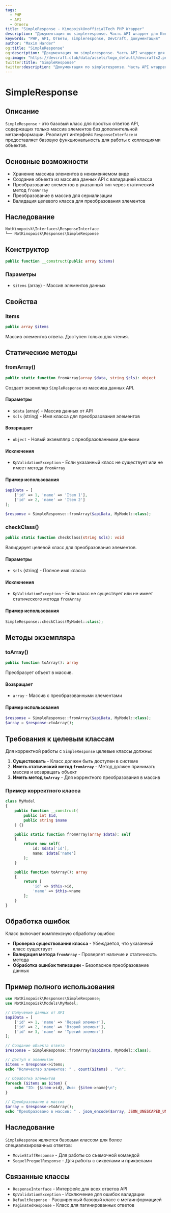 ```yaml
---
tags:
  - PHP
  - API
  - Ответы
title: "SimpleResponse - KinopoiskUnofficialTech PHP Wrapper"
description: "Документация по simpleresponse. Часть API wrapper для КиноПоиска."
keywords: "PHP, API, Ответы, simpleresponse, DevCraft, документация"
author: "Maxim Harder"
og:title: "SimpleResponse"
og:description: "Документация по simpleresponse. Часть API wrapper для КиноПоиска."
og:image: "https://devcraft.club/data/assets/logo_default/devcraftx2.png"
twitter:title: "SimpleResponse"
twitter:description: "Документация по simpleresponse. Часть API wrapper для КиноПоиска."
---
```


# SimpleResponse

## Описание

`SimpleResponse` - это базовый класс для простых ответов API, содержащих только массив элементов без дополнительной метаинформации. Реализует интерфейс `ResponseInterface` и предоставляет базовую функциональность для работы с коллекциями объектов.

## Основные возможности

- Хранение массива элементов в неизменяемом виде
- Создание объекта из массива данных API с валидацией класса
- Преобразование элементов в указанный тип через статический метод `fromArray`
- Преобразование в массив для сериализации
- Валидация целевого класса для преобразования элементов

## Наследование

```php
NotKinopoisk\Interfaces\ResponseInterface
└── NotKinopoisk\Responses\SimpleResponse
```

## Конструктор

```php
public function __construct(public array $items)
```

### Параметры

- `$items` (array) - Массив элементов данных

## Свойства

### items

```php
public array $items
```

Массив элементов ответа. Доступен только для чтения.

## Статические методы

### fromArray()

```php
public static function fromArray(array $data, string $cls): object
```

Создает экземпляр `SimpleResponse` из массива данных API.

#### Параметры

- `$data` (array) - Массив данных от API
- `$cls` (string) - Имя класса для преобразования элементов

#### Возвращает

- `object` - Новый экземпляр с преобразованными данными

#### Исключения

- `KpValidationException` - Если указанный класс не существует или не имеет метода `fromArray`

#### Пример использования

```php
$apiData = [
    ['id' => 1, 'name' => 'Item 1'],
    ['id' => 2, 'name' => 'Item 2']
];

$response = SimpleResponse::fromArray($apiData, MyModel::class);
```

### checkClass()

```php
public static function checkClass(string $cls): void
```

Валидирует целевой класс для преобразования элементов.

#### Параметры

- `$cls` (string) - Полное имя класса

#### Исключения

- `KpValidationException` - Если класс не существует или не имеет статического метода `fromArray`

#### Пример использования

```php
SimpleResponse::checkClass(MyModel::class);
```

## Методы экземпляра

### toArray()

```php
public function toArray(): array
```

Преобразует объект в массив.

#### Возвращает

- `array` - Массив с преобразованными элементами

#### Пример использования

```php
$response = SimpleResponse::fromArray($apiData, MyModel::class);
$array = $response->toArray();
```

## Требования к целевым классам

Для корректной работы с `SimpleResponse` целевые классы должны:

1. **Существовать** - Класс должен быть доступен в системе
2. **Иметь статический метод `fromArray`** - Метод должен принимать массив и возвращать объект
3. **Иметь метод `toArray`** - Для корректного преобразования в массив

### Пример корректного класса

```php
class MyModel
{
    public function __construct(
        public int $id,
        public string $name
    ) {}

    public static function fromArray(array $data): self
    {
        return new self(
            id: $data['id'],
            name: $data['name']
        );
    }

    public function toArray(): array
    {
        return [
            'id' => $this->id,
            'name' => $this->name
        ];
    }
}
```

## Обработка ошибок

Класс включает комплексную обработку ошибок:

- **Проверка существования класса** - Убеждается, что указанный класс существует
- **Валидация метода `fromArray`** - Проверяет наличие и статичность метода
- **Обработка ошибок типизации** - Безопасное преобразование данных

## Пример полного использования

```php
use NotKinopoisk\Responses\SimpleResponse;
use NotKinopoisk\Models\MyModel;

// Получение данных от API
$apiData = [
    ['id' => 1, 'name' => 'Первый элемент'],
    ['id' => 2, 'name' => 'Второй элемент'],
    ['id' => 3, 'name' => 'Третий элемент']
];

// Создание объекта ответа
$response = SimpleResponse::fromArray($apiData, MyModel::class);

// Доступ к элементам
$items = $response->items;
echo "Количество элементов: " . count($items) . "\n";

// Обработка элементов
foreach ($items as $item) {
    echo "ID: {$item->id}, Имя: {$item->name}\n";
}

// Преобразование в массив
$array = $response->toArray();
echo "Преобразовано в массив: " . json_encode($array, JSON_UNESCAPED_UNICODE) . "\n";
```

## Наследование

`SimpleResponse` является базовым классом для более специализированных ответов:

- `MovieStaffResponse` - Для работы со съемочной командой
- `SequelPrequelResponse` - Для работы с сиквелами и приквелами

## Связанные классы

- `ResponseInterface` - Интерфейс для всех ответов API
- `KpValidationException` - Исключение для ошибок валидации
- `DefaultResponse` - Расширенный базовый класс с метаинформацией
- `PaginatedResponse` - Класс для пагинированных ответов
